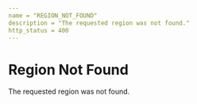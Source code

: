 ```yaml
---
name = "REGION_NOT_FOUND"
description = "The requested region was not found."
http_status = 400
---
```


# Region Not Found

The requested region was not found.

